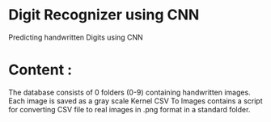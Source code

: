 # Digit Recognizer using CNN
Predicting handwritten Digits using CNN


# Content :

The database consists of 0 folders (0-9) containing handwritten images. Each image is saved as a gray scale Kernel CSV
To Images contains a script for converting CSV file to real images in .png format in a standard folder.
